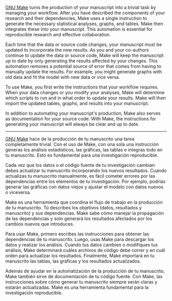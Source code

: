 [GNU Make](https://en.wikipedia.org/wiki/Make_(software)) turns the production of your manuscript
into a trivial task by managing your workflow. After you have described the components of your
research and their dependencies, Make uses a single instruction to generate the necessary statistical
analyses, graphs, and tables. Make then integrates these into your manuscript. This automation is
essential for reproducible research and effective collaboration.

Each time that the data or source code changes, your manuscript must be updated to incorporate the new results. 
As you and your co-authors continue to update the data or source code, Make will keep the manuscript up to date 
by only generating the results affected by your changes. This automation removes a potential source of error that comes from having to manually update the results. For example, you might generate graphs with old data and fit the model with new data or vice versa.

To use Make, you first write the instructions that your workflow
requires. When your data changes or you modify your analyses, Make will determine which scripts to run and in what order to update your
results. Make will then import the updated tables, graphs, and results into your manuscript.

In addition to automating your manuscript's production, Make also serves as documentation for your source code. With Make, the instructions for
generating your manuscript will always be clear and up to date.

---

[GNU Make](https://en.wikipedia.org/wiki/Make_(software)) hace de la producción de tu manuscrito una
tarea completamente trivial. Con el uso de Make, con una sola una instrucción generas los análisis
estadísticos, las gráficas, las tablas e integras todo en tu manuscrito. Esto es fundamental para
una investigación reproducible.

Cada vez que los datos o el código fuente de tu investigación cambian debes actualizar tu manuscrito
incorporando los nuevos resultados. Cuando actualizas tu manuscrito manualmente, es fácil cometer
errores por las dependencias entre los elementos de tu investigación. Por ejemplo, podrías generar
las gráficas con datos viejos y ajustar el modelo con datos nuevos o viceversa.

Make es una herramienta que coordina el flujo de trabajo en la producción de tu manuscrito. Tú
describes los objetivos (datos, resultados y manuscrito) y sus dependencias. Make sabe cómo manejar
la propagación de las dependencias y solo generará los resultados afectados por los cambios nuevos
que introduces.

Para usar Make, primero escribes las instrucciones para obtener las dependencias de tu manuscrito.
Luego, usas Make para descargar los datos y realizar los análisis. Cuando tus datos cambien o
modifiques tus análisis, Make determinará cuáles archivos de código debe correr y en cuál orden para
actualizar los resultados. Finalmente, Make importará en tu manuscrito las tablas, las gráficas y
los resultados actualizados.

Además de ayudar en la automatización de la producción de tu manuscrito, Make también sirve de
documentación de tu código fuente. Con Make, las instrucciones sobre cómo generar tu manuscrito
siempre serán claras y estarán actualizadas. Make es una herramienta fundamental para la
investigación reproducible.
